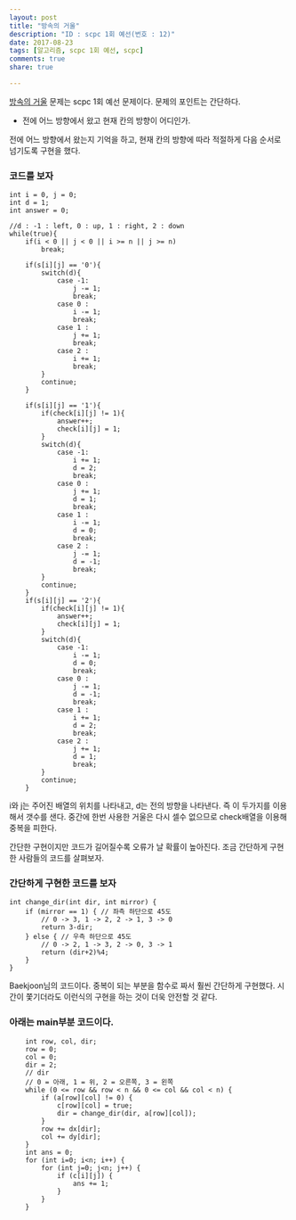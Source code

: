 ```yaml
---
layout: post
title: "방속의 거울"
description: "ID : scpc 1회 예선(번호 : 12)"
date: 2017-08-23
tags: [알고리즘, scpc 1회 예선, scpc]
comments: true
share: true

---
```


[방속의 거울](https://www.codeground.org) 문제는 scpc 1회 예선 문제이다. 문제의 포인트는 간단하다.
* 전에 어느 방향에서 왔고 현재 칸의 방향이 어디인가.

전에 어느 방향에서 왔는지 기억을 하고, 현재 칸의 방향에 따라 적절하게 다음 순서로 넘기도록 구현을 했다.

### 코드를 보자
	int i = 0, j = 0;
	int d = 1;
	int answer = 0;

    //d : -1 : left, 0 : up, 1 : right, 2 : down
    while(true){
        if(i < 0 || j < 0 || i >= n || j >= n)
            break;

        if(s[i][j] == '0'){
            switch(d){
                case -1:
                    j -= 1;
                    break;
                case 0 :
                    i -= 1;
                    break;
                case 1 :
                    j += 1;
                    break;
                case 2 :
                    i += 1;
                    break;
            }
            continue;
        }

        if(s[i][j] == '1'){
            if(check[i][j] != 1){
                answer++;
                check[i][j] = 1;
            }
            switch(d){
                case -1:
                    i += 1;
                    d = 2;
                    break;
                case 0 :
                    j += 1;
                    d = 1;
                    break;
                case 1 :
                    i -= 1;
                    d = 0;
                    break;
                case 2 :
                    j -= 1;
                    d = -1;
                    break;
            }
            continue;
        }
        if(s[i][j] == '2'){
            if(check[i][j] != 1){
                answer++;
                check[i][j] = 1;
            }
            switch(d){
                case -1:
                    i -= 1;
                    d = 0;
                    break;
                case 0 :
                    j -= 1;
                    d = -1;
                    break;
                case 1 :
                    i += 1;
                    d = 2;
                    break;
                case 2 :
                    j += 1;
                    d = 1;
                    break;
            }
            continue;
        }
            
i와 j는 주어진 배열의 위치를 나타내고, d는 전의 방향을 나타낸다. 즉 이 두가지를 이용해서 갯수를 샌다. 중간에 한번 사용한 거울은 다시 셀수 없으므로 check배열을 이용해 중복을 피한다.

간단한 구현이지만 코드가 길어질수록 오류가 날 확률이 높아진다. 조금 간단하게 구현한 사람들의 코드를 살펴보자.

### 간단하게 구현한 코드를 보자
	int change_dir(int dir, int mirror) {
        if (mirror == 1) { // 좌측 하단으로 45도
            // 0 -> 3, 1 -> 2, 2 -> 1, 3 -> 0
            return 3-dir;
        } else { // 우측 하단으로 45도
            // 0 -> 2, 1 -> 3, 2 -> 0, 3 -> 1
            return (dir+2)%4;
        }
	}    
    
Baekjoon님의 코드이다. 중복이 되는 부분을 함수로 짜서 훨씬 간단하게 구현했다. 시간이 쫓기더라도 이런식의 구현을 하는 것이 더욱 안전할 것 같다.

### 아래는 main부분 코드이다.

	    int row, col, dir;
        row = 0;
        col = 0;
        dir = 2;
        // dir
        // 0 = 아래, 1 = 위, 2 = 오른쪽, 3 = 왼쪽
        while (0 <= row && row < n && 0 <= col && col < n) {
            if (a[row][col] != 0) {
                c[row][col] = true;
                dir = change_dir(dir, a[row][col]);
            }
            row += dx[dir];
            col += dy[dir];
        }
        int ans = 0;
        for (int i=0; i<n; i++) {
            for (int j=0; j<n; j++) {
                if (c[i][j]) {
                    ans += 1;
                }
            }
        }

